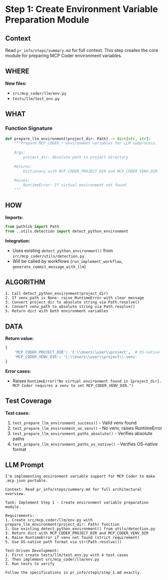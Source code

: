 # Step 1: Create Environment Variable Preparation Module

## Context
Read `pr_info/steps/summary.md` for full context. This step creates the core module for preparing MCP Coder environment variables.

## WHERE

**New files:**
- `src/mcp_coder/llm/env.py`
- `tests/llm/test_env.py`

## WHAT

### Function Signature
```python
def prepare_llm_environment(project_dir: Path) -> dict[str, str]:
    """Prepare MCP_CODER_* environment variables for LLM subprocess.
    
    Args:
        project_dir: Absolute path to project directory
        
    Returns:
        Dictionary with MCP_CODER_PROJECT_DIR and MCP_CODER_VENV_DIR
        
    Raises:
        RuntimeError: If virtual environment not found
    """
```

## HOW

**Imports:**
```python
from pathlib import Path
from ..utils.detection import detect_python_environment
```

**Integration:**
- Uses existing `detect_python_environment()` from `src/mcp_coder/utils/detection.py`
- Will be called by workflows (`run_implement_workflow`, `generate_commit_message_with_llm`)

## ALGORITHM

```
1. Call detect_python_environment(project_dir)
2. If venv_path is None: raise RuntimeError with clear message
3. Convert project_dir to absolute string via Path.resolve()
4. Convert venv_path to absolute string via Path.resolve()
5. Return dict with both environment variables
```

## DATA

**Return value:**
```python
{
    'MCP_CODER_PROJECT_DIR': 'C:\\Users\\user\\project',  # OS-native format
    'MCP_CODER_VENV_DIR': 'C:\\Users\\user\\project\\.venv'
}
```

**Error cases:**
- Raises `RuntimeError("No virtual environment found in {project_dir}. MCP Coder requires a venv to set MCP_CODER_VENV_DIR.")`

## Test Coverage

**Test cases:**
1. `test_prepare_llm_environment_success()` - Valid venv found
2. `test_prepare_llm_environment_no_venv()` - No venv, raises RuntimeError
3. `test_prepare_llm_environment_paths_absolute()` - Verifies absolute paths
4. `test_prepare_llm_environment_paths_os_native()` - Verifies OS-native format

## LLM Prompt

```
I'm implementing environment variable support for MCP Coder to make .mcp.json portable.

Context: Read pr_info/steps/summary.md for full architectural overview.

Task: Implement Step 1 - Create environment variable preparation module.

Requirements:
1. Create src/mcp_coder/llm/env.py with prepare_llm_environment(project_dir: Path) function
2. Use existing detect_python_environment() from utils/detection.py
3. Return dict with MCP_CODER_PROJECT_DIR and MCP_CODER_VENV_DIR
4. Raise RuntimeError if venv not found (strict requirement)
5. Use OS-native path format via str(Path.resolve())

Test-Driven Development:
1. First create tests/llm/test_env.py with 4 test cases
2. Then implement src/mcp_coder/llm/env.py
3. Run tests to verify

Follow the specifications in pr_info/steps/step_1.md exactly.
```
